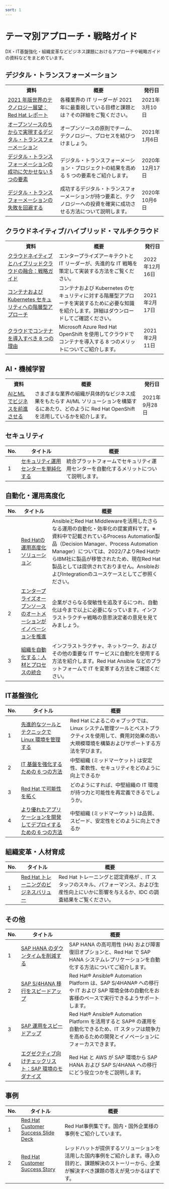 ```yaml
---
sort: 1
---
```


# テーマ別アプローチ・戦略ガイド

DX・IT基盤強化・組織変革などビジネス課題におけるアプローチや戦略ガイドの資料などをまとめています。

## デジタル・トランスフォーメーション

<table>
  <tr><!-- 行1（見出し）-->
    <th>資料</th><th>概要</th><th>発行日</th>
  </tr>

  <tr>
    <td><!--  資料  -->
      <!--  リンク  -->  
      <a href="
      https://content.redhat.com/content/rhcc/us/en/assets/display.html?id=fcc32067-8ec9-41e3-b8b4-eb46f96f72f5
      " target="_blank" rel="noreferrer noopener">
        <!--  タイトル  -->
        2021 年版世界のテクノロジー展望：Red Hat レポート
      </a>
    </td>
    <td><!--  概要  -->
    各種業界の IT リーダーが 2021 年に最重視している目標と課題とは？その詳細をご覧ください。
    </td>
    <td><!--  発行日  -->
      2021年3月10日
    </td>
  </tr>

  <tr>
    <td><!--  資料  -->
      <!--  リンク  -->  
      <a href="
      https://content.redhat.com/content/rhcc/us/en/assets/display.html?id=d944d33b-3b06-4093-938c-71c0d1463ee7
      " target="_blank" rel="noreferrer noopener">
        <!--  タイトル  -->
        オープンソースのちからで実現するデジタル・トランスフォーメーション
      </a>
    </td>
    <td><!--  概要  -->
    オープンソースの原則でチーム、テクノロジー、プロセスを結びつけましょう。
    </td>
    <td><!--  発行日  -->
      2021年1月6日
    </td>
  </tr>

  <tr>
    <td><!--  資料  -->
      <!--  リンク  -->  
      <a href="
      https://content.redhat.com/content/rhcc/us/en/assets/display.html?id=ace9c31d-946c-4440-848e-9b39ad76f78e
      " target="_blank" rel="noreferrer noopener">
        <!--  タイトル  -->
        デジタル・トランスフォーメーションの成功に欠かせない 5 つの要素
      </a>
    </td>
    <td><!--  概要  -->
    デジタル・トランスフォーメーション・プロジェクトの結果を高める 5 つの要素をご紹介します。
    </td>
    <td><!--  発行日  -->
      2020年12月17日
    </td>
  </tr>

  <tr>
    <td><!--  資料  -->
      <!--  リンク  -->  
      <a href="
      https://content.redhat.com/content/rhcc/us/en/assets/display.html?id=ace9c31d-946c-4440-848e-9b39ad76f78e
      " target="_blank" rel="noreferrer noopener">
        <!--  タイトル  -->
        デジタル・トランスフォーメーションの失敗を回避する
      </a>
    </td>
    <td><!--  概要  -->
    成功するデジタル・トランスフォーメーションが持つ要素と、テクノロジーへの投資を確実に成功させる方法について説明します。
    </td>
    <td><!--  発行日  -->
      2020年10月6日
    </td>
  </tr>

</table>

## クラウドネイティブ/ハイブリッド・マルチクラウド

<table>
  <tr><!-- 行1（見出し）-->
    <th>資料</th><th>概要</th><th>発行日</th>
  </tr>

  <tr>
    <td><!--  資料  -->
      <!--  リンク  -->  
      <a href="
      https://content.redhat.com/content/rhcc/us/en/assets/display.html?id=445042af-dd75-4b61-88e6-018c05beee2c
      " target="_blank" rel="noreferrer noopener">
        <!--  タイトル  -->
        クラウドネイティブとハイブリッドクラウドの融合：戦略ガイド
      </a>
    </td>
    <td><!--  概要  -->
    エンタープライズアーキテクトと IT リーダーが、先進的な IT 戦略を策定して実装する方法をご覧ください。
    </td>
    <td><!--  発行日  -->
      2022年12月16日
    </td>
  </tr>

  <tr>
    <td><!--  資料  -->
      <!--  リンク  -->  
      <a href="
      https://content.redhat.com/content/rhcc/us/en/assets/display.html?id=c42c0e6e-59c1-462b-b2fd-048e326bf8f3
      " target="_blank" rel="noreferrer noopener">
        <!--  タイトル  -->
        コンテナおよび Kubernetes セキュリティへの階層型アプローチ
      </a>
    </td>
    <td><!--  概要  -->
    コンテナおよび Kubernetes のセキュリティに対する階層型アプローチを実装するために必要な知識を紹介します。詳細はダウンロードしてご確認ください。
    </td>
    <td><!--  発行日  -->
      2021年2月17日
    </td>
  </tr>

  <tr>
    <td><!--  資料  -->
      <!--  リンク  -->  
      <a href="
      https://content.redhat.com/content/rhcc/us/en/assets/display.html?id=1afab0f1-1649-4eb7-855f-aeb3d9618b94
      " target="_blank" rel="noreferrer noopener">
        <!--  タイトル  -->
        クラウドでコンテナを導入すべき 8 つの理由
      </a>
    </td>
    <td><!--  概要  -->
    Microsoft Azure Red Hat OpenShift を使用してクラウドでコンテナを導入する 8 つのメリットについてご紹介します。
    </td>
    <td><!--  発行日  -->
      2021年2月11日
    </td>
  </tr>

</table>

## AI・機械学習

<table>
  <tr><!-- 行1（見出し）-->
    <th>資料</th><th>概要</th><th>発行日</th>
  </tr>

  <tr>
    <td><!--  資料  -->
      <!--  リンク  -->  
      <a href="
      https://content.redhat.com/content/rhcc/us/en/assets/display.html?id=3f956da5-8ac8-49df-a4a9-49446803521b
      " target="_blank" rel="noreferrer noopener">
        <!--  タイトル  -->
        AIとMLでビジネスを前進させる
      </a>
    </td>
    <td><!--  概要  -->
    さまざまな業界の組織が具体的なビジネス成果をもたらす AI/ML ソリューションを構築するにあたり、どのように Red Hat OpenShift を活用しているかを紹介します。
    </td>
    <td><!--  発行日  -->
      2021年9月28日
    </td>
  </tr>

</table>

## セキュリティ

| No.          | タイトル          | 概要 |
| --------------- | -------------- | ---- |
|1|[セキュリティ運用センターを単純化する](https://redhat-partner.highspot.com/items/5f6a5961bf6c9429f51af1e0?lfrm=srp.29#1)|統合プラットフォームでセキュリティ運用センターを自動化するメリットについて説明します。|

## 自動化・運用高度化

| No.          | タイトル          | 概要 |
| --------------- | -------------- | ---- |
|1|[Red Hatの運用高度化ソリューション](https://redhat-partner.highspot.com/items/5f297954998ae44674d51447?lfrm=srp.19#1)|AnsibleとRed Hat Middlewareを活用したさらなる運用の自動化・効率化の提案資料です。※ 資料中で記載されているProcess Automation製品（Decision Manager、Process Automation Manager）については、2022/7よりRed HatからIBM社に製品が移管されたため、現在Red Hat製品としては提供されておりません。AnsibleおよびIntegrationのユースケースとしてご参照ください。|
|2|[エンタープライズオープンソースのオートメーションがイノベーションを推進](https://redhat-partner.highspot.com/items/5f31c4b9998ae46758979f55?lfrm=srp.62#1)|企業がさらなる俊敏性を追及するにつれ、自動化は今まで以上に必要になっています。インフラストラクチャ戦略の意思決定者の意見を見てみましょう。|
|3|[組織を自動化する：人材とプロセスの統合](https://redhat-partner.highspot.com/items/5a2aecaff216762e8ea56f6e?lfrm=srp.76#1)|インフラストラクチャ、ネットワーク、およびその他の重要な IT サービスに自動化を使用する方法を紹介します。Red Hat Ansible などのプラットフォームで IT を変革する方法をご確認ください。|

## IT基盤強化

| No.          | タイトル          | 概要 |
| --------------- | -------------- | ---- |
|1|[先進的なツールとテクニックで Linux 環境を管理する](https://redhat-partner.highspot.com/items/60087aa9bf6c94371080e0f0?lfrm=srp.3)|Red Hat によるこの e ブックでは、Linux システム管理ツールとベストプラクティスを使用して、費用対効果の高い大規模環境を構築およびサポートする方法を学びます。|
|2|[IT 基盤を強化するための 6 つの方法](https://redhat-partner.highspot.com/items/5fe0c10560e9cc15c83ca4de?lfrm=srp.0)|中堅組織 (ミッドマーケット) は安定性、柔軟性、セキュリティをどのように向上できるか|
|3|[Red Hat で可能性を拓く](https://redhat-partner.highspot.com/items/5ff8ce2ebf6c94491e83f6be?lfrm=srp.0)|どのようにすれば、中堅組織の IT 環境が持つ力と可能性を再定義できるでしょうか。|
|4|[より優れたアプリケーションを開発してデプロイするための 6 つの方法](https://redhat-partner.highspot.com/items/5fe0d87fbf6c940c6578ceb3?lfrm=srp.1)|中堅組織 (ミッドマーケット) は品質、スピード、安定性をどのように向上できるか|

## 組織変革・人材育成

| No.          | タイトル          | 概要 |
| --------------- | -------------- | ---- |
|1|[Red Hat トレーニングのビジネスバリュー](https://redhat-partner.highspot.com/items/60410f0560e9cc3413fffcd7?lfrm=srp.1)|Red Hat トレーニングと認定資格が 、IT スタッフのスキル、パフォーマンス、および生産性向上にいかに影響を与えるか、IDC の調査結果をご覧ください。|

## その他

| No.          | タイトル          | 概要 |
| --------------- | -------------- | ---- |
|1|[SAP HANA のダウンタイムを削減する](https://redhat-partner.highspot.com/items/5f3ac6fdbf6c941f864e1db2?lfrm=srp.19)|SAP HANA の高可用性 (HA) および障害復旧オプションと、Red Hat で SAP HANA システムレプリケーションを自動化する方法についてご紹介します。|
|2|[SAP S/4HANA 移行をスピードアップ](https://redhat-partner.highspot.com/items/6001e0df60e9cc681ce1e5dc?lfrm=srp.47)|Red Hat® Ansible® Automation Platform は、SAP S/4HANA® への移行や IT および SAP 環境全体の自動化をお客様のペースで実行できるようサポートします。|
|3|[SAP 運用をスピードアップ](https://redhat-partner.highspot.com/items/6012ce59bf6c9438f84c1f3f?lfrm=srp.51)|Red Hat® Ansible® Automation Platform を活用すると SAP® の運用を自動化できるため、IT スタッフは競争力を高めるための開発とイノベーションにフォーカスできます。|
|4|[エグゼクティブ向けチェックリスト：SAP 環境のモダナイズ](https://redhat-partner.highspot.com/items/6053a747bf6c9443ce158445?lfrm=srp.20#1)|Red Hat と AWS が SAP 環境から SAP HANA および SAP S/4HANA への移行にどう役立つかをご説明します。|

## 事例

| No.          | タイトル          | 概要 |
| --------------- | -------------- | ---- |
|1|[Red Hat Customer Success Slide Deck](https://redhat-partner.highspot.com/items/5d30a672429d7b21715b76f1?lfrm=srp.0#1)|Red Hat事例集です。国内・国外企業様の事例をご紹介しています。|
|2|[Red Hat Customer Success Story](https://www.redhat.com/ja/explore/customer-success-story)|レッドハットが提供するソリューションを活用した国内事例をご紹介します。導入の目的と、課題解決のストーリーから、企業が解決すべき課題の答えが見つかるはずです。|